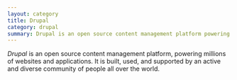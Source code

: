 ```yaml
---
layout: category
title: Drupal
category: drupal
summary: Drupal is an open source content management platform powering millions of websites and applications.
---
```

*Drupal* is an open source content management platform, powering millions of websites and applications. It is built, used, and supported by an active and diverse community of people all over the world.
